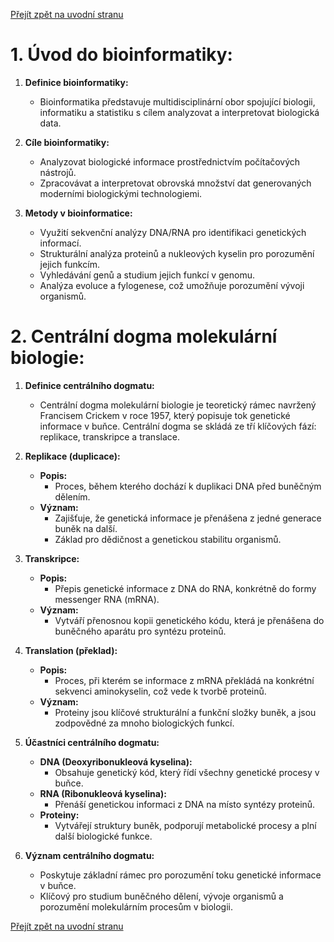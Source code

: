 [Přejít zpět na uvodní stranu](../README.md)

# 1. Úvod do bioinformatiky:
1. **Definice bioinformatiky:**
   - Bioinformatika představuje multidisciplinární obor spojující biologii, informatiku a statistiku s cílem analyzovat a interpretovat biologická data.  

2. **Cíle bioinformatiky:**
   - Analyzovat biologické informace prostřednictvím počítačových nástrojů.
   - Zpracovávat a interpretovat obrovská množství dat generovaných moderními biologickými technologiemi.

3. **Metody v bioinformatice:**
   - Využití sekvenční analýzy DNA/RNA pro identifikaci genetických informací.
   - Strukturální analýza proteinů a nukleových kyselin pro porozumění jejich funkcím.
   - Vyhledávání genů a studium jejich funkcí v genomu.
   - Analýza evoluce a fylogenese, což umožňuje porozumění vývoji organismů.

# 2. Centrální dogma molekulární biologie:

1. **Definice centrálního dogmatu:**
   - Centrální dogma molekulární biologie je teoretický rámec navržený Francisem Crickem v roce 1957, který popisuje tok genetické informace v buňce. Centrální dogma se skládá ze tří klíčových fází: replikace, transkripce a translace.

2. **Replikace (duplicace):**
   - **Popis:**
     - Proces, během kterého dochází k duplikaci DNA před buněčným dělením.
   - **Význam:**
     - Zajišťuje, že genetická informace je přenášena z jedné generace buněk na další.
     - Základ pro dědičnost a genetickou stabilitu organismů.

3. **Transkripce:**
   - **Popis:**
     - Přepis genetické informace z DNA do RNA, konkrétně do formy messenger RNA (mRNA).
   - **Význam:**
     - Vytváří přenosnou kopii genetického kódu, která je přenášena do buněčného aparátu pro syntézu proteinů.

4. **Translation (překlad):**
   - **Popis:**
     - Proces, při kterém se informace z mRNA překládá na konkrétní sekvenci aminokyselin, což vede k tvorbě proteinů.
   - **Význam:**
     - Proteiny jsou klíčové strukturální a funkční složky buněk, a jsou zodpovědné za mnoho biologických funkcí.

5. **Účastníci centrálního dogmatu:**
   - **DNA (Deoxyribonukleová kyselina):**
     - Obsahuje genetický kód, který řídí všechny genetické procesy v buňce.
   - **RNA (Ribonukleová kyselina):**
     - Přenáší genetickou informaci z DNA na místo syntézy proteinů.
   - **Proteiny:**
     - Vytvářejí struktury buněk, podporují metabolické procesy a plní další biologické funkce.

6. **Význam centrálního dogmatu:**
   - Poskytuje základní rámec pro porozumění toku genetické informace v buňce.
   - Klíčový pro studium buněčného dělení, vývoje organismů a porozumění molekulárním procesům v biologii.

[Přejít zpět na uvodní stranu](../README.md)
